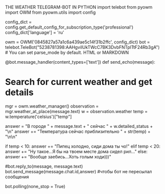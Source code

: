 THE WEATHER TELEGRAM-BOT IN PYTHON
import telebot
from pyowm import OWM
from pyowm.utils import config

config_dict = config.get_default_config_for_subscription_type('professional')
config_dict['language'] = 'ru' 

owm = OWM('0845827a57a1c6a439ae5c14f31b2ffc', config_dict)
bot = telebot.TeleBot("5238781398:AAHgviIUkTWcC7BK3DvbFNTplTtF24Rb3gA") # You can set parse_mode by default. HTML or MARKDOWN

@bot.message_handler(content_types=['text'])
def send_echo(message):

# Search for current weather and get details
  mgr = owm.weather_manager()
  observation = mgr.weather_at_place(message.text)
  w = observation.weather
  temp = w.temperature('celsius')["temp"]

  answer = "В городе " + message.text + " сейчас " + w.detailed_status + "\n"
  answer += "Температура сейчас приблизительно " + str(temp) + "\n\n"

  if temp < 10:
    answer += "Пипец холодно, сиди дома ты чо!"
  elif temp < 20:
    answer += "Ну такое...Я бы на твоем месте дома сидел рил..."
  else:
    answer += "Вообще заебись...Хоть голым ходи)))"

  #bot.reply_to(message, message.text)
  bot.send_message(message.chat.id,answer) #чтобы бот не пересылал сообщения

bot.polling(none_stop = True)
